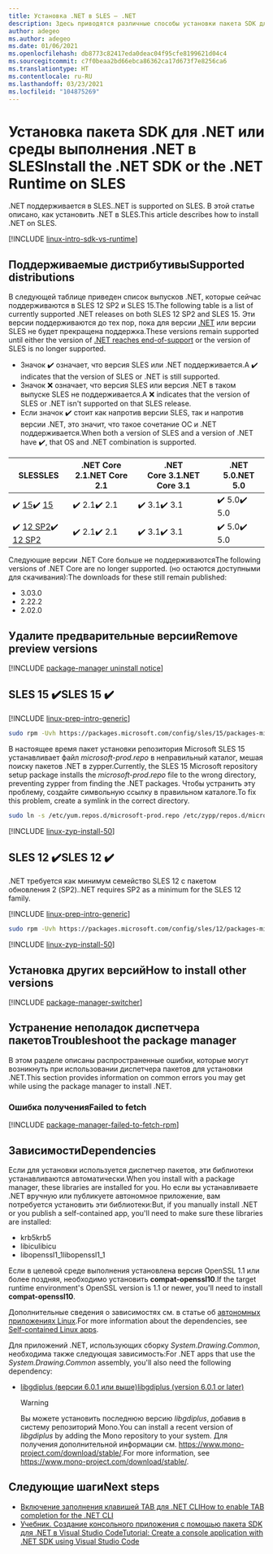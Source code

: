 ```yaml
---
title: Установка .NET в SLES — .NET
description: Здесь приводятся различные способы установки пакета SDK для .NET и среды выполнения .NET в SLES.
author: adegeo
ms.author: adegeo
ms.date: 01/06/2021
ms.openlocfilehash: db8773c82417eda0deac04f95cfe8199621d04c4
ms.sourcegitcommit: c7f0beaa2bd66ebca86362ca17d673f7e8256ca6
ms.translationtype: HT
ms.contentlocale: ru-RU
ms.lasthandoff: 03/23/2021
ms.locfileid: "104875269"
---
```

# <a name="install-the-net-sdk-or-the-net-runtime-on-sles"></a><span data-ttu-id="65482-103">Установка пакета SDK для .NET или среды выполнения .NET в SLES</span><span class="sxs-lookup"><span data-stu-id="65482-103">Install the .NET SDK or the .NET Runtime on SLES</span></span>

<span data-ttu-id="65482-104">.NET поддерживается в SLES.</span><span class="sxs-lookup"><span data-stu-id="65482-104">.NET is supported on SLES.</span></span> <span data-ttu-id="65482-105">В этой статье описано, как установить .NET в SLES.</span><span class="sxs-lookup"><span data-stu-id="65482-105">This article describes how to install .NET on SLES.</span></span>

[!INCLUDE [linux-intro-sdk-vs-runtime](includes/linux-intro-sdk-vs-runtime.md)]

## <a name="supported-distributions"></a><span data-ttu-id="65482-106">Поддерживаемые дистрибутивы</span><span class="sxs-lookup"><span data-stu-id="65482-106">Supported distributions</span></span>

<span data-ttu-id="65482-107">В следующей таблице приведен список выпусков .NET, которые сейчас поддерживаются в SLES 12 SP2 и SLES 15.</span><span class="sxs-lookup"><span data-stu-id="65482-107">The following table is a list of currently supported .NET releases on both SLES 12 SP2 and SLES 15.</span></span> <span data-ttu-id="65482-108">Эти версии поддерживаются до тех пор, пока для версии [.NET](https://dotnet.microsoft.com/platform/support/policy/dotnet-core) или версии SLES не будет прекращена поддержка.</span><span class="sxs-lookup"><span data-stu-id="65482-108">These versions remain supported until either the version of [.NET reaches end-of-support](https://dotnet.microsoft.com/platform/support/policy/dotnet-core) or the version of SLES is no longer supported.</span></span>

- <span data-ttu-id="65482-109">Значок ✔️ означает, что версия SLES или .NET поддерживается.</span><span class="sxs-lookup"><span data-stu-id="65482-109">A ✔️ indicates that the version of SLES or .NET is still supported.</span></span>
- <span data-ttu-id="65482-110">Значок ❌ означает, что версия SLES или версия .NET в таком выпуске SLES не поддерживается.</span><span class="sxs-lookup"><span data-stu-id="65482-110">A ❌ indicates that the version of SLES or .NET isn't supported on that SLES release.</span></span>
- <span data-ttu-id="65482-111">Если значок ✔️ стоит как напротив версии SLES, так и напротив версии .NET, это значит, что такое сочетание ОС и .NET поддерживается.</span><span class="sxs-lookup"><span data-stu-id="65482-111">When both a version of SLES and a version of .NET have ✔️, that OS and .NET combination is supported.</span></span>

| <span data-ttu-id="65482-112">SLES</span><span class="sxs-lookup"><span data-stu-id="65482-112">SLES</span></span>                   | <span data-ttu-id="65482-113">.NET Core 2.1</span><span class="sxs-lookup"><span data-stu-id="65482-113">.NET Core 2.1</span></span> | <span data-ttu-id="65482-114">.NET Core 3.1</span><span class="sxs-lookup"><span data-stu-id="65482-114">.NET Core 3.1</span></span> | <span data-ttu-id="65482-115">.NET 5.0</span><span class="sxs-lookup"><span data-stu-id="65482-115">.NET 5.0</span></span> |
|------------------------|---------------|---------------|----------------|
| <span data-ttu-id="65482-116">✔️ [15](#sles-15-)</span><span class="sxs-lookup"><span data-stu-id="65482-116">✔️ [15](#sles-15-)</span></span>     | <span data-ttu-id="65482-117">✔️ 2.1</span><span class="sxs-lookup"><span data-stu-id="65482-117">✔️ 2.1</span></span>        | <span data-ttu-id="65482-118">✔️ 3.1</span><span class="sxs-lookup"><span data-stu-id="65482-118">✔️ 3.1</span></span>        | <span data-ttu-id="65482-119">✔️ 5.0</span><span class="sxs-lookup"><span data-stu-id="65482-119">✔️ 5.0</span></span> |
| <span data-ttu-id="65482-120">✔️ [12 SP2](#sles-12-)</span><span class="sxs-lookup"><span data-stu-id="65482-120">✔️ [12 SP2](#sles-12-)</span></span> | <span data-ttu-id="65482-121">✔️ 2.1</span><span class="sxs-lookup"><span data-stu-id="65482-121">✔️ 2.1</span></span>        | <span data-ttu-id="65482-122">✔️ 3.1</span><span class="sxs-lookup"><span data-stu-id="65482-122">✔️ 3.1</span></span>        | <span data-ttu-id="65482-123">✔️ 5.0</span><span class="sxs-lookup"><span data-stu-id="65482-123">✔️ 5.0</span></span> |

<span data-ttu-id="65482-124">Следующие версии .NET Core больше не поддерживаются</span><span class="sxs-lookup"><span data-stu-id="65482-124">The following versions of .NET Core are no longer supported.</span></span> <span data-ttu-id="65482-125">(но остаются доступными для скачивания):</span><span class="sxs-lookup"><span data-stu-id="65482-125">The downloads for these still remain published:</span></span>

- <span data-ttu-id="65482-126">3.0</span><span class="sxs-lookup"><span data-stu-id="65482-126">3.0</span></span>
- <span data-ttu-id="65482-127">2.2</span><span class="sxs-lookup"><span data-stu-id="65482-127">2.2</span></span>
- <span data-ttu-id="65482-128">2.0</span><span class="sxs-lookup"><span data-stu-id="65482-128">2.0</span></span>

## <a name="remove-preview-versions"></a><span data-ttu-id="65482-129">Удалите предварительные версии</span><span class="sxs-lookup"><span data-stu-id="65482-129">Remove preview versions</span></span>

[!INCLUDE [package-manager uninstall notice](./includes/linux-uninstall-preview-info.md)]

## <a name="sles-15-"></a><span data-ttu-id="65482-130">SLES 15 ✔️</span><span class="sxs-lookup"><span data-stu-id="65482-130">SLES 15 ✔️</span></span>

[!INCLUDE [linux-prep-intro-generic](includes/linux-prep-intro-generic.md)]

```bash
sudo rpm -Uvh https://packages.microsoft.com/config/sles/15/packages-microsoft-prod.rpm
```

<span data-ttu-id="65482-131">В настоящее время пакет установки репозитория Microsoft SLES 15 устанавливает файл *microsoft-prod.repo* в неправильный каталог, мешая поиску пакетов .NET в zypper.</span><span class="sxs-lookup"><span data-stu-id="65482-131">Currently, the SLES 15 Microsoft repository setup package installs the *microsoft-prod.repo* file to the wrong directory, preventing zypper from finding the .NET packages.</span></span> <span data-ttu-id="65482-132">Чтобы устранить эту проблему, создайте символьную ссылку в правильном каталоге.</span><span class="sxs-lookup"><span data-stu-id="65482-132">To fix this problem, create a symlink in the correct directory.</span></span>

```bash
sudo ln -s /etc/yum.repos.d/microsoft-prod.repo /etc/zypp/repos.d/microsoft-prod.repo
```

[!INCLUDE [linux-zyp-install-50](includes/linux-install-50-zyp.md)]

## <a name="sles-12-"></a><span data-ttu-id="65482-133">SLES 12 ✔️</span><span class="sxs-lookup"><span data-stu-id="65482-133">SLES 12 ✔️</span></span>

<span data-ttu-id="65482-134">.NET требуется как минимум семейство SLES 12 с пакетом обновления 2 (SP2).</span><span class="sxs-lookup"><span data-stu-id="65482-134">.NET requires SP2 as a minimum for the SLES 12 family.</span></span>

[!INCLUDE [linux-prep-intro-generic](includes/linux-prep-intro-generic.md)]

```bash
sudo rpm -Uvh https://packages.microsoft.com/config/sles/12/packages-microsoft-prod.rpm
```

[!INCLUDE [linux-zyp-install-50](includes/linux-install-50-zyp.md)]

## <a name="how-to-install-other-versions"></a><span data-ttu-id="65482-135">Установка других версий</span><span class="sxs-lookup"><span data-stu-id="65482-135">How to install other versions</span></span>

[!INCLUDE [package-manager-switcher](./includes/package-manager-heading-hack-pkgname.md)]

## <a name="troubleshoot-the-package-manager"></a><span data-ttu-id="65482-136">Устранение неполадок диспетчера пакетов</span><span class="sxs-lookup"><span data-stu-id="65482-136">Troubleshoot the package manager</span></span>

<span data-ttu-id="65482-137">В этом разделе описаны распространенные ошибки, которые могут возникнуть при использовании диспетчера пакетов для установки .NET.</span><span class="sxs-lookup"><span data-stu-id="65482-137">This section provides information on common errors you may get while using the package manager to install .NET.</span></span>

### <a name="failed-to-fetch"></a><span data-ttu-id="65482-138">Ошибка получения</span><span class="sxs-lookup"><span data-stu-id="65482-138">Failed to fetch</span></span>

[!INCLUDE [package-manager-failed-to-fetch-rpm](includes/package-manager-failed-to-fetch-rpm.md)]

## <a name="dependencies"></a><span data-ttu-id="65482-139">Зависимости</span><span class="sxs-lookup"><span data-stu-id="65482-139">Dependencies</span></span>

<span data-ttu-id="65482-140">Если для установки используется диспетчер пакетов, эти библиотеки устанавливаются автоматически.</span><span class="sxs-lookup"><span data-stu-id="65482-140">When you install with a package manager, these libraries are installed for you.</span></span> <span data-ttu-id="65482-141">Но если вы устанавливаете .NET вручную или публикуете автономное приложение, вам потребуется установить эти библиотеки:</span><span class="sxs-lookup"><span data-stu-id="65482-141">But, if you manually install .NET or you publish a self-contained app, you'll need to make sure these libraries are installed:</span></span>

- <span data-ttu-id="65482-142">krb5</span><span class="sxs-lookup"><span data-stu-id="65482-142">krb5</span></span>
- <span data-ttu-id="65482-143">libicu</span><span class="sxs-lookup"><span data-stu-id="65482-143">libicu</span></span>
- <span data-ttu-id="65482-144">libopenssl1_1</span><span class="sxs-lookup"><span data-stu-id="65482-144">libopenssl1_1</span></span>

<span data-ttu-id="65482-145">Если в целевой среде выполнения установлена версия OpenSSL 1.1 или более поздняя, необходимо установить **compat-openssl10**.</span><span class="sxs-lookup"><span data-stu-id="65482-145">If the target runtime environment's OpenSSL version is 1.1 or newer, you'll need to install **compat-openssl10**.</span></span>

<span data-ttu-id="65482-146">Дополнительные сведения о зависимостях см. в статье об [автономных приложениях Linux](https://github.com/dotnet/core/blob/main/Documentation/self-contained-linux-apps.md).</span><span class="sxs-lookup"><span data-stu-id="65482-146">For more information about the dependencies, see [Self-contained Linux apps](https://github.com/dotnet/core/blob/main/Documentation/self-contained-linux-apps.md).</span></span>

<span data-ttu-id="65482-147">Для приложений .NET, использующих сборку *System.Drawing.Common*, необходима также следующая зависимость:</span><span class="sxs-lookup"><span data-stu-id="65482-147">For .NET apps that use the *System.Drawing.Common* assembly, you'll also need the following dependency:</span></span>

- [<span data-ttu-id="65482-148">libgdiplus (версии 6.0.1 или выше)</span><span class="sxs-lookup"><span data-stu-id="65482-148">libgdiplus (version 6.0.1 or later)</span></span>](https://www.mono-project.com/docs/gui/libgdiplus/)

  > [!WARNING]
  > <span data-ttu-id="65482-149">Вы можете установить последнюю версию *libgdiplus*, добавив в систему репозиторий Mono.</span><span class="sxs-lookup"><span data-stu-id="65482-149">You can install a recent version of *libgdiplus* by adding the Mono repository to your system.</span></span> <span data-ttu-id="65482-150">Для получения дополнительной информации см. <https://www.mono-project.com/download/stable/>.</span><span class="sxs-lookup"><span data-stu-id="65482-150">For more information, see <https://www.mono-project.com/download/stable/>.</span></span>

## <a name="next-steps"></a><span data-ttu-id="65482-151">Следующие шаги</span><span class="sxs-lookup"><span data-stu-id="65482-151">Next steps</span></span>

- [<span data-ttu-id="65482-152">Включение заполнения клавишей TAB для .NET CLI</span><span class="sxs-lookup"><span data-stu-id="65482-152">How to enable TAB completion for the .NET CLI</span></span>](../tools/enable-tab-autocomplete.md)
- [<span data-ttu-id="65482-153">Учебник. Создание консольного приложения с помощью пакета SDK для .NET в Visual Studio Code</span><span class="sxs-lookup"><span data-stu-id="65482-153">Tutorial: Create a console application with .NET SDK using Visual Studio Code</span></span>](../tutorials/with-visual-studio-code.md)
